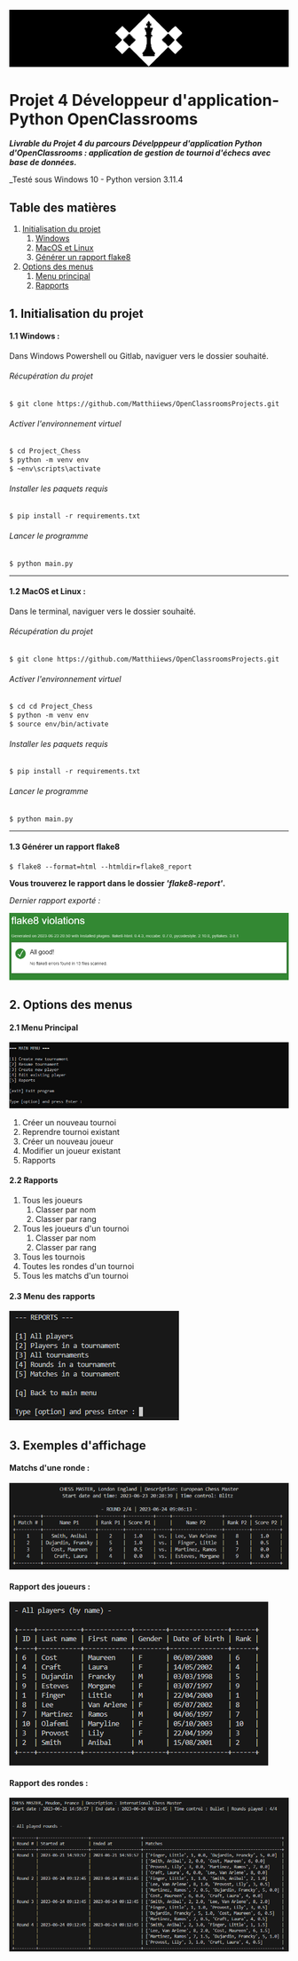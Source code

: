 ![chess_club](img/chess_club.png)

# Projet 4 Développeur d'application-Python OpenClassrooms 
***Livrable du Projet 4 du parcours Dévelpppeur d'application Python d'OpenClassrooms : application de gestion de tournoi d'échecs avec base de données.***

_Testé sous Windows 10 - Python version 3.11.4

## Table des matières
1. [Initialisation du projet](#id-section1)
    1. [Windows](#id-section1-1)
    1. [MacOS et Linux](#id-section1-2)
    3. [Générer un rapport flake8](#id-section1-3)
2. [Options des menus](#id-section2)
    1. [Menu principal](#section2-1)
    2. [Rapports](#section2-2)


<div id='id-section1'></div>

## 1. Initialisation du projet

<div id='id-section1-1'></div>

#### 1.1 Windows :
Dans Windows Powershell ou Gitlab, naviguer vers le dossier souhaité.
###### Récupération du projet

    $ git clone https://github.com/Matthiiews/OpenClassroomsProjects.git

###### Activer l'environnement virtuel
    $ cd Project_Chess
    $ python -m venv env 
    $ ~env\scripts\activate
    
###### Installer les paquets requis
    $ pip install -r requirements.txt

###### Lancer le programme
    $ python main.py

<div id='id-section1-2'></div>

---------

#### 1.2 MacOS et Linux :
Dans le terminal, naviguer vers le dossier souhaité.
###### Récupération du projet

    $ git clone https://github.com/Matthiiews/OpenClassroomsProjects.git

###### Activer l'environnement virtuel
    $ cd cd Project_Chess 
    $ python -m venv env 
    $ source env/bin/activate
    
###### Installer les paquets requis
    $ pip install -r requirements.txt

###### Lancer le programme
    $ python main.py

<div id='id-section1-3'></div>

----------

#### 1.3 Générer un rapport flake8

    $ flake8 --format=html --htmldir=flake8_report

**Vous trouverez le rapport dans le dossier _'flake8-report'_.**

_Dernier rapport exporté :_

![latest_report](img/latest_report.png)

<div id='id-section2'></div>

## 2. Options des menus

<div id='id-section2-1'></div>

#### 2.1 Menu Principal
![main_menu](img/main_menu.png)
1. Créer un nouveau tournoi
2. Reprendre tournoi existant
3. Créer un nouveau joueur
4. Modifier un joueur existant
5. Rapports

<div id='id-section2-2'></div>

#### 2.2 Rapports
1. Tous les joueurs
   1. Classer par nom
   2. Classer par rang
2. Tous les joueurs d'un tournoi
   1. Classer par nom
   2. Classer par rang
3. Tous les tournois
4. Toutes les rondes d'un tournoi
5. Tous les matchs d'un tournoi
#### 2.3 Menu des rapports
![main_menu](img/reports_menu.png)

<div id='id-section3'></div>

## 3. Exemples d'affichage
#### Matchs d'une ronde :
![round](img/round_example.png)

#### Rapport des joueurs :
![player_report](img/players_report.png)

#### Rapport des rondes :
![round_report](img/rounds_report.png)